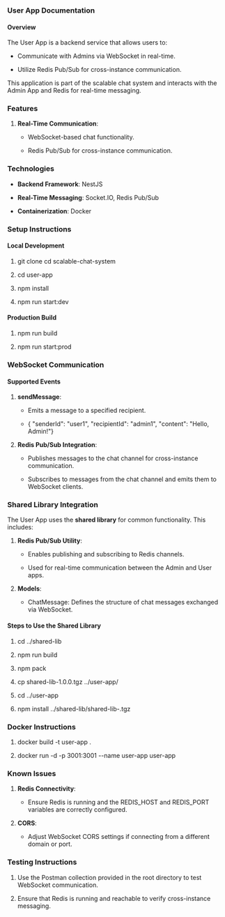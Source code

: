 ### **User App Documentation**

#### **Overview**

The User App is a backend service that allows users to:

*   Communicate with Admins via WebSocket in real-time.
    
*   Utilize Redis Pub/Sub for cross-instance communication.
    

This application is part of the scalable chat system and interacts with the Admin App and Redis for real-time messaging.

### **Features**

1.  **Real-Time Communication**:
    
    *   WebSocket-based chat functionality.
        
    *   Redis Pub/Sub for cross-instance communication.
        

### **Technologies**

*   **Backend Framework**: NestJS
    
*   **Real-Time Messaging**: Socket.IO, Redis Pub/Sub
    
*   **Containerization**: Docker
    

### **Setup Instructions**

#### **Local Development**

1.  git clone cd scalable-chat-system
    
2.  cd user-app
    
3.  npm install
    
4.  npm run start:dev
    

#### **Production Build**

1.  npm run build
    
2.  npm run start:prod
    

### **WebSocket Communication**

#### **Supported Events**

1.  **sendMessage**:
    
    *   Emits a message to a specified recipient.
        
    *   { "senderId": "user1", "recipientId": "admin1", "content": "Hello, Admin!"}
        
2.  **Redis Pub/Sub Integration**:
    
    *   Publishes messages to the chat channel for cross-instance communication.
        
    *   Subscribes to messages from the chat channel and emits them to WebSocket clients.
        

### **Shared Library Integration**

The User App uses the **shared library** for common functionality. This includes:

1.  **Redis Pub/Sub Utility**:
    
    *   Enables publishing and subscribing to Redis channels.
        
    *   Used for real-time communication between the Admin and User apps.
        
2.  **Models**:
    
    *   ChatMessage: Defines the structure of chat messages exchanged via WebSocket.
        

#### **Steps to Use the Shared Library**

1.  cd ../shared-lib

2.  npm run build
    
3.  npm pack

4.  cp shared-lib-1.0.0.tgz ../user-app/ 
    
5.  cd ../user-app

6.  npm install ../shared-lib/shared-lib-.tgz
    

### **Docker Instructions**

1.  docker build -t user-app .
    
2.  docker run -d -p 3001:3001 --name user-app user-app
    

### **Known Issues**

1.  **Redis Connectivity**:
    
    *   Ensure Redis is running and the REDIS\_HOST and REDIS\_PORT variables are correctly configured.
        
2.  **CORS**:
    
    *   Adjust WebSocket CORS settings if connecting from a different domain or port.
        

### **Testing Instructions**

1.  Use the Postman collection provided in the root directory to test WebSocket communication.
    
2.  Ensure that Redis is running and reachable to verify cross-instance messaging.